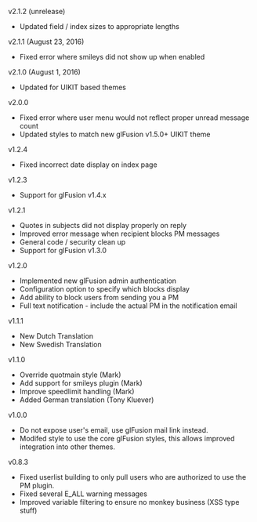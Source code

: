 
v2.1.2 (unrelease)
  - Updated field / index sizes to appropriate lengths

v2.1.1 (August 23, 2016)
  - Fixed error where smileys did not show up when enabled

v2.1.0 (August 1, 2016)
  - Updated for UIKIT based themes

v2.0.0
  - Fixed error where user menu would not reflect proper unread message count
  - Updated styles to match new glFusion v1.5.0+ UIKIT theme

v1.2.4
  - Fixed incorrect date display on index page

v1.2.3
  - Support for glFusion v1.4.x

v1.2.1
  - Quotes in subjects did not display properly on reply
  - Improved error message when recipient blocks PM messages
  - General code / security clean up
  - Support for glFusion v1.3.0

v1.2.0
  - Implemented new glFusion admin authentication
  - Configuration option to specify which blocks display
  - Add ability to block users from sending you a PM
  - Full text notification - include the actual PM in the notification email

v1.1.1
  - New Dutch Translation
  - New Swedish Translation

v1.1.0
  - Override quotmain style (Mark)
  - Add support for smileys plugin (Mark)
  - Improve speedlimit handling (Mark)
  - Added German translation (Tony Kluever)

v1.0.0
  - Do not expose user's email, use glFusion mail link instead.
  - Modifed style to use the core glFusion styles, this allows improved integration into other themes.

v0.8.3
  - Fixed userlist building to only pull users who are authorized to use the PM plugin.
  - Fixed several E_ALL warning messages
  - Improved variable filtering to ensure no monkey business (XSS type stuff)